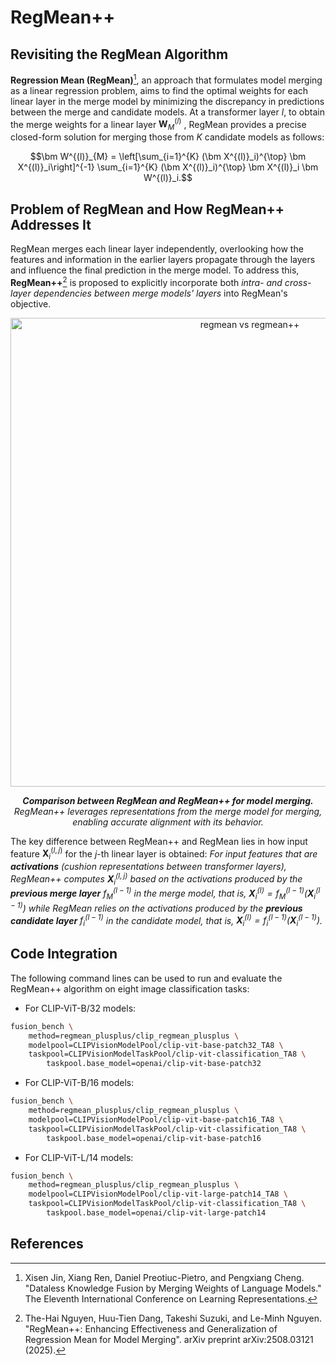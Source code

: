 # RegMean++

## Revisiting the RegMean Algorithm
**Regression Mean (RegMean)**[^1], an approach that formulates model merging as a linear regression problem, aims to find the optimal weights for each linear layer in the merge model by minimizing the discrepancy in predictions between the merge and candidate models. At a transformer layer $l$, to obtain the merge weights for a linear layer $\bm W^{(l)}_{M}$ , RegMean provides a precise closed-form solution for merging those from $K$ candidate models as follows:

$$\bm W^{(l)}_{M} = \left[\sum_{i=1}^{K}  (\bm X^{(l)}_i)^{\top} \bm X^{(l)}_i\right]^{-1} \sum_{i=1}^{K} (\bm X^{(l)}_i)^{\top} \bm X^{(l)}_i \bm W^{(l)}_i.$$

## Problem of RegMean and How RegMean++ Addresses It
RegMean merges each linear layer independently, overlooking how the features and information in the earlier layers propagate through the layers and influence the final prediction in the merge model. To address this, **RegMean++**[^2] is proposed to explicitly incorporate both *intra- and cross-layer dependencies between merge models' layers* into RegMean's objective.

<p align="center">
    <img src="./images/regmean_vs_regmean_plusplus.png" alt="regmean vs regmean++" width="750"/>
</p>
<p align="center">
    <em><b>Comparison between RegMean and RegMean++ for model merging.</b> RegMean++ leverages representations from the merge model for merging, enabling accurate alignment with its behavior.</em>
</p>

The key difference between RegMean++ and RegMean lies in how input feature $\bm X^{(l,j)}_i$ for the $j$-th linear layer is obtained: *For input features that are **activations** (cushion representations between transformer layers), RegMean++ computes $\bm X^{(l,j)}_i$ based on the activations produced by the **previous merge layer** $f_{M}^{(l-1)}$ in the merge model, that is, $\bm X^{(l)}_i = f_{M}^{(l-1)}(\bm X^{(l-1)}_{i})$ while RegMean relies on the activations produced by the **previous candidate layer** $f_{i}^{(l-1)}$ in the candidate model, that is, $\bm X^{(l)}_i = f_{i}^{(l-1)}(\bm X^{(l-1)}_{i})$.*


## Code Integration

The following command lines can be used to run and evaluate the RegMean++ algorithm on eight image classification tasks:

* For CLIP-ViT-B/32 models:
```bash
fusion_bench \
    method=regmean_plusplus/clip_regmean_plusplus \
    modelpool=CLIPVisionModelPool/clip-vit-base-patch32_TA8 \
    taskpool=CLIPVisionModelTaskPool/clip-vit-classification_TA8 \
        taskpool.base_model=openai/clip-vit-base-patch32
```

* For CLIP-ViT-B/16 models:
```bash
fusion_bench \
    method=regmean_plusplus/clip_regmean_plusplus \
    modelpool=CLIPVisionModelPool/clip-vit-base-patch16_TA8 \
    taskpool=CLIPVisionModelTaskPool/clip-vit-classification_TA8 \
        taskpool.base_model=openai/clip-vit-base-patch16
```

* For CLIP-ViT-L/14 models:
```bash
fusion_bench \
    method=regmean_plusplus/clip_regmean_plusplus \
    modelpool=CLIPVisionModelPool/clip-vit-large-patch14_TA8 \
    taskpool=CLIPVisionModelTaskPool/clip-vit-classification_TA8 \
        taskpool.base_model=openai/clip-vit-large-patch14
```


## References

[^1]: Xisen Jin, Xiang Ren, Daniel Preotiuc-Pietro, and Pengxiang Cheng. "Dataless Knowledge Fusion by Merging Weights of Language Models." The Eleventh International Conference on Learning Representations.

[^2]: The-Hai Nguyen, Huu-Tien Dang, Takeshi Suzuki, and Le-Minh Nguyen. "RegMean++: Enhancing Effectiveness and Generalization of Regression Mean for Model Merging". arXiv preprint arXiv:2508.03121 (2025).
